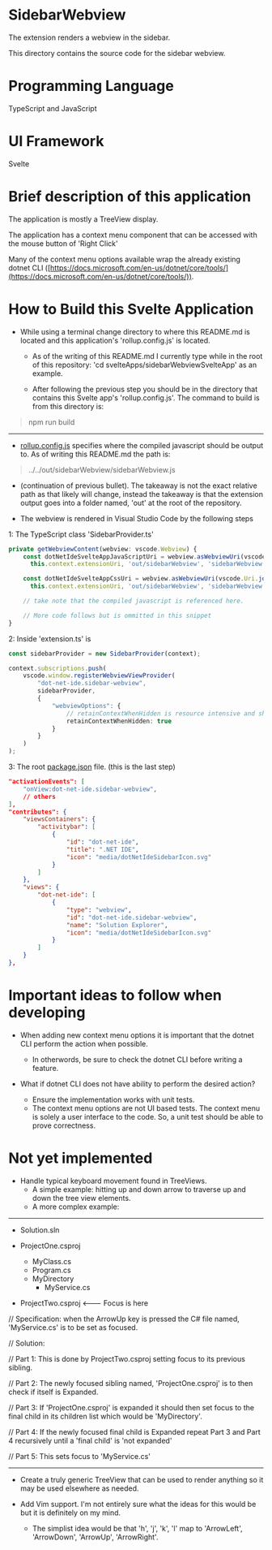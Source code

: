 # SidebarWebview

The extension renders a webview in the sidebar.

This directory contains the source code for the sidebar webview.

# Programming Language

TypeScript and JavaScript

# UI Framework

Svelte

# Brief description of this application

The application is mostly a TreeView display.

The application has a context menu component that can be accessed with the mouse button of 'Right Click'

Many of the context menu options available wrap the already existing dotnet CLI ([https://docs.microsoft.com/en-us/dotnet/core/tools/](https://docs.microsoft.com/en-us/dotnet/core/tools/)).

# How to Build this Svelte Application

- While using a terminal change directory to where this README.md is located and this application's 'rollup.config.js' is located.
    - As of the writing of this README.md I currently type while in the root of this repository: 'cd svelteApps/sidebarWebviewSvelteApp' as an example.

    - After following the previous step you should be in the directory that contains this Svelte app's 'rollup.config.js'. The command to build is from this directory is:

> npm run build

---

- [rollup.config.js](rollup.config.js) specifies where the compiled javascript should be output to. As of writing this README.md the path is:

> ../../out/sidebarWebview/sidebarWebview.js

- (continuation of previous bullet). The takeaway is not the exact relative path as that likely will change, instead the takeaway is that the extension output goes into a folder named, 'out' at the root of the repository.

- The webview is rendered in Visual Studio Code by the following steps 

1: The TypeScript class 'SidebarProvider.ts'

``` typescript
private getWebviewContent(webview: vscode.Webview) {
    const dotNetIdeSvelteAppJavaScriptUri = webview.asWebviewUri(vscode.Uri.joinPath(
      this.context.extensionUri, 'out/sidebarWebview', 'sidebarWebview.js'));

    const dotNetIdeSvelteAppCssUri = webview.asWebviewUri(vscode.Uri.joinPath(
      this.context.extensionUri, 'out/sidebarWebview', 'sidebarWebview.css'));

    // take note that the compiled javascript is referenced here.

    // More code follows but is ommitted in this snippet
}
```
2: Inside 'extension.ts' is

``` typescript
const sidebarProvider = new SidebarProvider(context);

context.subscriptions.push(
    vscode.window.registerWebviewViewProvider(
        "dot-net-ide.sidebar-webview",
        sidebarProvider,
        {
            "webviewOptions": {
                // retainContextWhenHidden is resource intensive and should be used sparingly
                retainContextWhenHidden: true
            }
        }
    )
);
```
3: The root [package.json](/package.json) file. (this is the last step)

``` json
"activationEvents": [
    "onView:dot-net-ide.sidebar-webview",
    // others
],
"contributes": {
    "viewsContainers": {
        "activitybar": [
            {
                "id": "dot-net-ide",
                "title": ".NET IDE",
                "icon": "media/dotNetIdeSidebarIcon.svg"
            }
        ]
    },
    "views": {
        "dot-net-ide": [
            {
                "type": "webview",
                "id": "dot-net-ide.sidebar-webview",
                "name": "Solution Explorer",
                "icon": "media/dotNetIdeSidebarIcon.svg"
            }
        ]
    }
},
```

# Important ideas to follow when developing

- When adding new context menu options it is important that the dotnet CLI perform the action when possible.
    - In otherwords, be sure to check the dotnet CLI before writing a feature.

- What if dotnet CLI does not have ability to perform the desired action?
    - Ensure the implementation works with unit tests.
    - The context menu options are not UI based tests. The context menu is solely a user interface to the code. So, a unit test should be able to prove correctness.


# Not yet implemented

- Handle typical keyboard movement found in TreeViews.
    - A simple example: hitting up and down arrow to traverse up and down the tree view elements.
    - A more complex example:
---

- Solution.sln

- ProjectOne.csproj

    - MyClass.cs
    - Program.cs
    - MyDirectory
        - MyService.cs

- ProjectTwo.csproj <--- Focus is here

// Specification: when the ArrowUp key is pressed the C# file named, 'MyService.cs' is to be set as focused.

// Solution: 

// Part 1: This is done by ProjectTwo.csproj setting focus to its previous sibling.

// Part 2: The newly focused sibling named, 'ProjectOne.csproj' is to then check if itself is Expanded.

// Part 3: If 'ProjectOne.csproj' is expanded it should then set focus to the final child in its children list which would be 'MyDirectory'.

// Part 4: If the newly focused final child is Expanded repeat Part 3 and Part 4 recursively until a 'final child' is 'not expanded'

// Part 5: This sets focus to 'MyService.cs'

---

- Create a truly generic TreeView that can be used to render anything so it may be used elsewhere as needed.

- Add Vim support. I'm not entirely sure what the ideas for this would be but it is definitely on my mind.

    - The simplist idea would be that 'h', 'j', 'k', 'l' map to 'ArrowLeft',
    'ArrowDown', 'ArrowUp', 'ArrowRight'.
